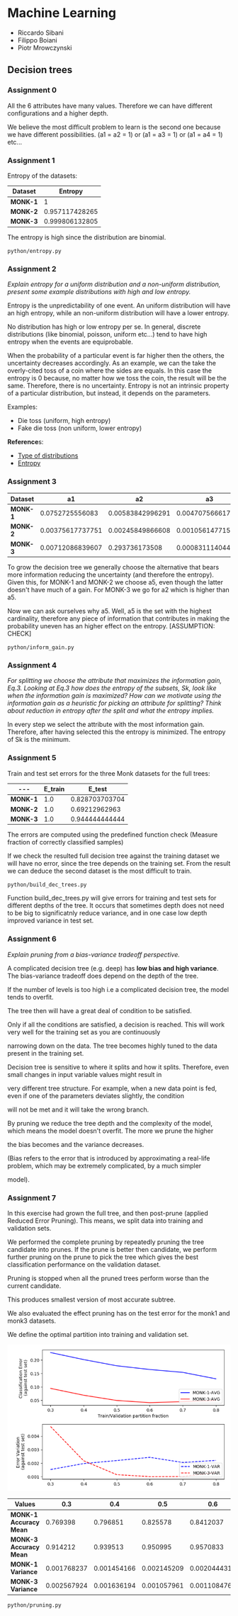 # Machine Learning
- Riccardo Sibani 
- Filippo Boiani
- Piotr Mrowczynski

## Decision trees

### Assignment 0
All the 6 attributes have many values. Therefore we can have different configurations and a higher depth. 

We believe the most difficult problem to learn is the second one because we have different possibilities. 
(a1 = a2 = 1) or (a1 = a3 = 1) or (a1 = a4 = 1) etc...
### Assignment 1

Entropy of the datasets: 

Dataset | Entropy 
--- | --- 
**MONK-1** | 1 
**MONK-2** | 0.957117428265
**MONK-3** | 0.999806132805

The entropy is high since the distribution are binomial. 

```
python/entropy.py
```

### Assignment 2
*Explain entropy for a uniform distribution and a non-uniform distribution, present some example distributions with high and low entropy.*

Entropy is the unpredictability of one event.
An uniform distribution will have an high entropy, while an non-uniform distribution will have a lower entropy. 

No distribution has high or low entropy per se. In general, discrete distributions (like binomial, poisson, uniform etc...) tend to have high entropy when the events are equiprobable. 

When the probability of a particular event is far higher then the others, the uncertainty decreases accordingly. As an example, we can the take the overly-cited toss of a coin where the sides are equals. In this case the entropy is 0 because, no matter how we toss the coin, the result will be the same. Therefore, there is no uncertainty. Entropy is not an intrinsic property of a particular distribution, but instead, it depends on the parameters. 

Examples: 
- Die toss (uniform, high entropy)
- Fake die toss (non uniform, lower entropy)

**Reference**s: 
- [Type of distributions](http://people.stern.nyu.edu/adamodar/New_Home_Page/StatFile/statdistns.htm)
- [Entropy](https://en.wikipedia.org/wiki/Entropy_(information_theory)#Introduction)

### Assignment 3

Dataset | a1 | a2 | a3 | a4 | a5 | a6 
--- | --- | --- | --- | --- | --- | --- 
**MONK-1** | 0.0752725556083 | 0.00583842996291 | 0.0047075666173 | 0.0263116965077 | 0.287030749716 | 0.000757855715864
**MONK-2** | 0.00375617737751 | 0.00245849866608 | 0.00105614771589 | 0.0156642472926 | 0.0172771769379 | 0.00624762223688
**MONK-3** | 0.00712086839607 | 0.293736173508 | 0.000831114044534 | 0.00289181728865 | 0.25591172462 | 0.0070770260741

To grow the decision tree we generally choose the alternative that bears more information reducing the uncertainty (and therefore the entropy). Given this, for MONK-1 and MONK-2 we choose a5, even though the latter doesn't have much of a gain. For MONK-3 we go for a2 which is higher than a5. 

Now we can ask ourselves why a5. Well, a5 is the set with the highest cardinality, therefore any piece of information that contributes in making the probability uneven has an higher effect on the entropy. [ASSUMPTION: CHECK]

```
python/inform_gain.py
```

### Assignment 4

*For splitting we choose the attribute that maximizes the information gain, Eq.3. Looking at Eq.3 how does the entropy of the subsets, Sk, look like when the information gain is maximized? How can we motivate using the information gain as a heuristic for picking an attribute for splitting? Think about reduction in entropy after the split and what the entropy implies.*

In every step we select the attribute with the most information gain. Therefore, after having selected this the entropy is minimized. The entropy of Sk is the minimum.

### Assignment 5
Train and test set errors for the three Monk datasets for the full trees:

--- | E_train | E_test 
--- | --- | ---
**MONK-1** | 1.0 | 0.828703703704
**MONK-2** | 1.0 | 0.69212962963
**MONK-3** | 1.0 | 0.944444444444

The errors are computed using the predefined function check (Measure fraction of correctly classified samples) 

If we check the resulted full decision tree against the training dataset we will have no error, since the tree depends on the training set. 
From the result we can deduce the second dataset is the most difficult to train. 

```
python/build_dec_trees.py
```

Function build_dec_trees.py will give errors for training and test sets for different depths of the tree. It occurs that sometimes
depth does not need to be big to significatnly reduce variance, and in one case low depth improved variance in test set.

### Assignment 6  
*Explain pruning from a bias-variance tradeoff perspective.*

A complicated decision tree (e.g. deep) has **low bias and high variance**. The bias-variance tradeoff does depend on the depth of the tree.

If the number of levels is too high i.e a complicated decision tree, the model tends to overfit.

The tree then will have a great deal of condition to be satisfied.

Only if all the conditions are satisfied, a decision is reached. This will work very well for the training set as you are continuously

narrowing down on the data. The tree becomes highly tuned to the data present in the training set.

Decision tree is sensitive to where it splits and how it splits. Therefore, even small changes in input variable values might result in

very different tree structure. For example, when a new data point is fed, even if one of the parameters deviates slightly, the condition

will not be met and it will take the wrong branch.

By pruning we reduce the tree depth and the complexity of the model, which means the model doesn't overfit. The more we prune the higher

the bias becomes and the variance decreases.

(Bias refers to the error that is introduced by approximating a real-life problem, which may be extremely complicated, by a much simpler

model).

### Assignment 7

In this exercise had grown the full tree, and then post-prune (applied Reduced Error Pruning). This means, we split data
into training and validation sets.

We performed the complete pruning by repeatedly pruning the tree candidate into prunes. If the prune is better then candidate,
we perform further pruning on the prune to pick the tree which gives the best classification performance on the validation dataset.

Pruning is stopped when all the pruned trees perform worse than the current candidate.

This produces smallest version of most accurate subtree.

We also evaluated the effect pruning has on the test error for the monk1 and monk3 datasets.

We define the optimal partition into training and validation set.

![PLOT](https://github.com/filippoboiani/machine-learning/blob/master/plot.png "Fraction and Errors")

Values | 0.3 | 0.4 | 0.5 | 0.6 | 0.7 | 0.8 
--- | --- | --- | --- | --- | --- | --- 
**MONK-1 Accuracy Mean** | 0.769398 | 0.796851 | 0.825578 | 0.8412037 | 0.849606 | 0.8605324
**MONK-3 Accuracy Mean** | 0.914212 | 0.939513 | 0.950995 | 0.9570833 | 0.955879 | 0.9540740
**MONK-1 Variance** | 0.001768237 | 0.001454166 | 0.002145209 | 0.0020444315 | 0.0021446818 | 0.002203936
**MONK-3 Variance** | 0.002567924 | 0.001636194 | 0.001057961 | 0.0011084769 | 0.0008425304 | 0.000803189

```
python/pruning.py
```